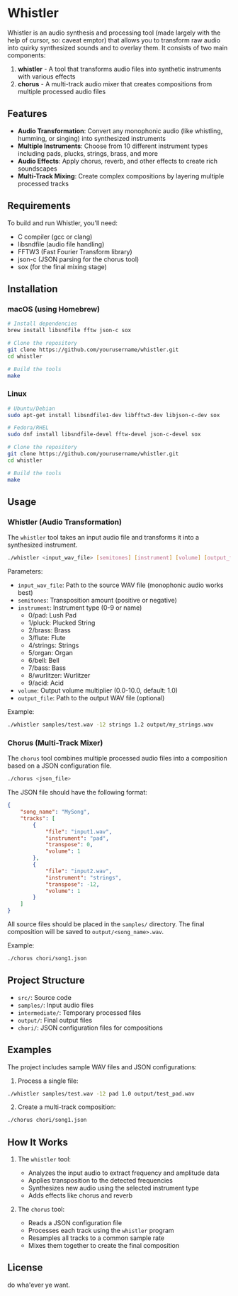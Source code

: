 # Whistler

Whistler is an audio synthesis and processing tool (made largely with the help of cursor, so: caveat emptor) that allows you to transform raw audio into quirky synthesized sounds and to overlay them. It consists of two main components:

1. **whistler** - A tool that transforms audio files into synthetic instruments with various effects
2. **chorus** - A multi-track audio mixer that creates compositions from multiple processed audio files

## Features

- **Audio Transformation**: Convert any monophonic audio (like whistling, humming, or singing) into synthesized instruments
- **Multiple Instruments**: Choose from 10 different instrument types including pads, plucks, strings, brass, and more
- **Audio Effects**: Apply chorus, reverb, and other effects to create rich soundscapes
- **Multi-Track Mixing**: Create complex compositions by layering multiple processed tracks

## Requirements

To build and run Whistler, you'll need:

- C compiler (gcc or clang)
- libsndfile (audio file handling)
- FFTW3 (Fast Fourier Transform library)
- json-c (JSON parsing for the chorus tool)
- sox (for the final mixing stage)

## Installation

### macOS (using Homebrew)

```bash
# Install dependencies
brew install libsndfile fftw json-c sox

# Clone the repository
git clone https://github.com/yourusername/whistler.git
cd whistler

# Build the tools
make
```

### Linux

```bash
# Ubuntu/Debian
sudo apt-get install libsndfile1-dev libfftw3-dev libjson-c-dev sox

# Fedora/RHEL
sudo dnf install libsndfile-devel fftw-devel json-c-devel sox

# Clone the repository
git clone https://github.com/yourusername/whistler.git
cd whistler

# Build the tools
make
```

## Usage

### Whistler (Audio Transformation)

The `whistler` tool takes an input audio file and transforms it into a synthesized instrument.

```bash
./whistler <input_wav_file> [semitones] [instrument] [volume] [output_file]
```

Parameters:
- `input_wav_file`: Path to the source WAV file (monophonic audio works best)
- `semitones`: Transposition amount (positive or negative)
- `instrument`: Instrument type (0-9 or name)
  - 0/pad: Lush Pad
  - 1/pluck: Plucked String
  - 2/brass: Brass
  - 3/flute: Flute
  - 4/strings: Strings
  - 5/organ: Organ
  - 6/bell: Bell
  - 7/bass: Bass
  - 8/wurlitzer: Wurlitzer
  - 9/acid: Acid
- `volume`: Output volume multiplier (0.0-10.0, default: 1.0)
- `output_file`: Path to the output WAV file (optional)

Example:
```bash
./whistler samples/test.wav -12 strings 1.2 output/my_strings.wav
```

### Chorus (Multi-Track Mixer)

The `chorus` tool combines multiple processed audio files into a composition based on a JSON configuration file.

```bash
./chorus <json_file>
```

The JSON file should have the following format:
```json
{
    "song_name": "MySong",
    "tracks": [
        {
            "file": "input1.wav",
            "instrument": "pad",
            "transpose": 0,
            "volume": 1
        },
        {
            "file": "input2.wav",
            "instrument": "strings",
            "transpose": -12,
            "volume": 1
        }
    ]
}
```

All source files should be placed in the `samples/` directory. The final composition will be saved to `output/<song_name>.wav`.

Example:
```bash
./chorus chori/song1.json
```

## Project Structure

- `src/`: Source code
- `samples/`: Input audio files
- `intermediate/`: Temporary processed files
- `output/`: Final output files
- `chori/`: JSON configuration files for compositions

## Examples

The project includes sample WAV files and JSON configurations:

1. Process a single file:
```bash
./whistler samples/test.wav -12 pad 1.0 output/test_pad.wav
```

2. Create a multi-track composition:
```bash
./chorus chori/song1.json
```

## How It Works

1. The `whistler` tool:
   - Analyzes the input audio to extract frequency and amplitude data
   - Applies transposition to the detected frequencies
   - Synthesizes new audio using the selected instrument type
   - Adds effects like chorus and reverb

2. The `chorus` tool:
   - Reads a JSON configuration file
   - Processes each track using the `whistler` program
   - Resamples all tracks to a common sample rate
   - Mixes them together to create the final composition

## License

do wha'ever ye want.
